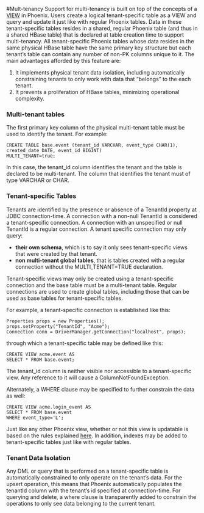 #Mult-tenancy
Support for multi-tenancy is built on top of the concepts of a [VIEW](http://phoenix.incubator.apache.org/views.html) in Phoenix. Users create a logical tenant-specific table as a VIEW and query and update it just like with regular Phoenix tables.  Data in these tenant-specific tables resides in a shared, regular Phoenix table (and thus in a shared HBase table) that is declared at table creation time to support multi-tenancy. All tenant-specific Phoenix tables whose data resides in the same physical HBase table have the same primary key structure but each tenant’s table can contain any number of non-PK columns unique to it. The main advantages afforded by this feature are:

1. It implements physical tenant data isolation, including automatically constraining tenants to only work with data that “belongs” to the each tenant.
2. It prevents a proliferation of HBase tables, minimizing operational complexity.

### Multi-tenant tables
The first primary key column of the physical multi-tenant table must be used to identify the tenant. For example:

    CREATE TABLE base.event (tenant_id VARCHAR, event_type CHAR(1), created_date DATE, event_id BIGINT)
    MULTI_TENANT=true;

In this case, the tenant_id column identifies the tenant and the table is declared to be multi-tenant. The column that identifies the tenant must of type VARCHAR or CHAR.

### Tenant-specific Tables
Tenants are identified by the presence or absence of a TenantId property at JDBC connection-time. A connection with a non-null TenantId is considered a tenant-specific connection. A connection with an unspecified or null TenantId is a regular connection.  A tenant specific connection may only query:

* **their own schema**, which is to say it only sees tenant-specific views that were created by that tenant.
* **non multi-tenant global tables**, that is tables created with a regular connection without the MULTI_TENANT=TRUE declaration.

Tenant-specific views may only be created using a tenant-specific connection and the base table must be a multi-tenant table.  Regular connections are used to create global tables, including those that can be used as base tables for tenant-specific tables.

For example, a tenant-specific connection is established like this:

    Properties props = new Properties();
    props.setProperty("TenantId", "Acme");
    Connection conn = DriverManager.getConnection("localhost", props);

through which a tenant-specific table may be defined like this:

    CREATE VIEW acme.event AS
    SELECT * FROM base.event;

The tenant_id column is neither visible nor accessible to a tenant-specific view. Any reference to it will cause a ColumnNotFoundException.

Alternately, a WHERE clause may be specified to further constrain the data as well:

    CREATE VIEW acme.login_event AS
    SELECT * FROM base.event
    WHERE event_type='L';

Just like any other Phoenix view, whether or not this view is updatable is based on the rules explained [here](http://phoenix.incubator.apache.org/views.html#Updatable-views). In addition, indexes may be added to tenant-specific tables just like with regular tables.

### Tenant Data Isolation
Any DML or query that is performed on a tenant-specific table is automatically constrained to only operate on the tenant’s data. For the upsert operation, this means that Phoenix automatically populates the tenantId column with the tenant’s id specified at connection-time. For querying and delete, a where clause is transparently added to constrain the operations to only see data belonging to the current tenant.

